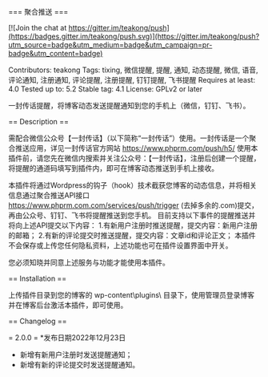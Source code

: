 === 聚合推送 ===

[![Join the chat at https://gitter.im/teakong/push](https://badges.gitter.im/teakong/push.svg)](https://gitter.im/teakong/push?utm_source=badge&utm_medium=badge&utm_campaign=pr-badge&utm_content=badge)

Contributors: teakong
Tags: tixing, 微信提醒, 提醒, 通知, 动态提醒, 微信, 语音, 评论通知, 注册通知, 评论提醒, 注册提醒, 钉钉提醒, 飞书提醒
Requires at least: 4.0
Tested up to: 5.2
Stable tag: 4.1
License: GPLv2 or later

一封传话提醒，将博客动态发送提醒通知到您的手机上（微信，钉钉、飞书）。

== Description ==

需配合微信公众号【一封传话】（以下简称“一封传话”）使用。一封传话是一个聚合推送应用，详见一封传话官方网站 https://www.phprm.com/push/h5/
使用本插件前，请您先在微信内搜索并关注公众号：【一封传话】，注册后创建一个提醒，将提醒的通道码填写到插件内，即可在博客动态推送到手机上接收。

本插件将通过Wordpress的钩子（hook）技术截获您博客的动态信息，并将相关信息通过聚合推送API接口 https://www.phprm.com.com/services/push/trigger (去掉多余的.com)提交，再由公众号、钉钉、飞书将提醒推送到您手机。
目前支持以下事件的提醒推送并将向上述API提交以下内容：
1.有新用户注册时推送提醒，提交内容：新用户注册的邮箱；
2.有新的评论提交时推送提醒，提交内容：文章id和评论正文；
本插件不会保存或上传您任何隐私资料，上述功能也可在插件设置界面中开关。

您必须知晓并同意上述服务与功能才能使用本插件。

== Installation ==

上传插件目录到您的博客的 wp-content\plugins\ 目录下，使用管理员登录博客并在博客后台激活本插件，即可使用。

== Changelog ==

= 2.0.0 =
*发布日期2022年12月23日

* 新增有新用户注册时发送提醒通知；
* 新增有新的评论提交时发送提醒通知。